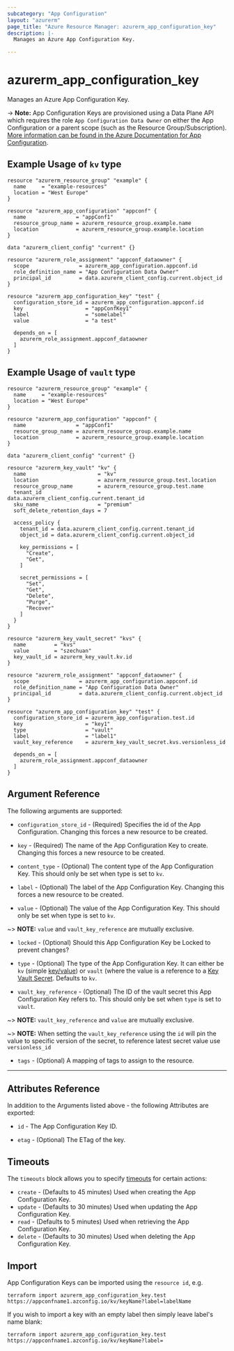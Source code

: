 ```yaml
---
subcategory: "App Configuration"
layout: "azurerm"
page_title: "Azure Resource Manager: azurerm_app_configuration_key"
description: |-
  Manages an Azure App Configuration Key.

---
```


# azurerm_app_configuration_key

Manages an Azure App Configuration Key.

-> **Note:** App Configuration Keys are provisioned using a Data Plane API which requires the role `App Configuration Data Owner` on either the App Configuration or a parent scope (such as the Resource Group/Subscription). [More information can be found in the Azure Documentation for App Configuration](https://docs.microsoft.com/azure/azure-app-configuration/concept-enable-rbac#azure-built-in-roles-for-azure-app-configuration).

## Example Usage of `kv` type

```hcl
resource "azurerm_resource_group" "example" {
  name     = "example-resources"
  location = "West Europe"
}

resource "azurerm_app_configuration" "appconf" {
  name                = "appConf1"
  resource_group_name = azurerm_resource_group.example.name
  location            = azurerm_resource_group.example.location
}

data "azurerm_client_config" "current" {}

resource "azurerm_role_assignment" "appconf_dataowner" {
  scope                = azurerm_app_configuration.appconf.id
  role_definition_name = "App Configuration Data Owner"
  principal_id         = data.azurerm_client_config.current.object_id
}

resource "azurerm_app_configuration_key" "test" {
  configuration_store_id = azurerm_app_configuration.appconf.id
  key                    = "appConfKey1"
  label                  = "somelabel"
  value                  = "a test"

  depends_on = [
    azurerm_role_assignment.appconf_dataowner
  ]
}
```

## Example Usage of `vault` type

```hcl
resource "azurerm_resource_group" "example" {
  name     = "example-resources"
  location = "West Europe"
}

resource "azurerm_app_configuration" "appconf" {
  name                = "appConf1"
  resource_group_name = azurerm_resource_group.example.name
  location            = azurerm_resource_group.example.location
}

data "azurerm_client_config" "current" {}

resource "azurerm_key_vault" "kv" {
  name                       = "kv"
  location                   = azurerm_resource_group.test.location
  resource_group_name        = azurerm_resource_group.test.name
  tenant_id                  = data.azurerm_client_config.current.tenant_id
  sku_name                   = "premium"
  soft_delete_retention_days = 7

  access_policy {
    tenant_id = data.azurerm_client_config.current.tenant_id
    object_id = data.azurerm_client_config.current.object_id

    key_permissions = [
      "Create",
      "Get",
    ]

    secret_permissions = [
      "Set",
      "Get",
      "Delete",
      "Purge",
      "Recover"
    ]
  }
}

resource "azurerm_key_vault_secret" "kvs" {
  name         = "kvs"
  value        = "szechuan"
  key_vault_id = azurerm_key_vault.kv.id
}

resource "azurerm_role_assignment" "appconf_dataowner" {
  scope                = azurerm_app_configuration.appconf.id
  role_definition_name = "App Configuration Data Owner"
  principal_id         = data.azurerm_client_config.current.object_id
}

resource "azurerm_app_configuration_key" "test" {
  configuration_store_id = azurerm_app_configuration.test.id
  key                    = "key1"
  type                   = "vault"
  label                  = "label1"
  vault_key_reference    = azurerm_key_vault_secret.kvs.versionless_id

  depends_on = [
    azurerm_role_assignment.appconf_dataowner
  ]
}
```

## Argument Reference

The following arguments are supported:

* `configuration_store_id` - (Required) Specifies the id of the App Configuration. Changing this forces a new resource to be created.

* `key` - (Required) The name of the App Configuration Key to create. Changing this forces a new resource to be created.

* `content_type` - (Optional) The content type of the App Configuration Key. This should only be set when type is set to `kv`.

* `label` - (Optional) The label of the App Configuration Key. Changing this forces a new resource to be created.

* `value` - (Optional) The value of the App Configuration Key. This should only be set when type is set to `kv`.

~> **NOTE:** `value` and `vault_key_reference` are mutually exclusive.

* `locked` - (Optional) Should this App Configuration Key be Locked to prevent changes?

* `type` - (Optional) The type of the App Configuration Key. It can either be `kv` (simple [key/value](https://docs.microsoft.com/azure/azure-app-configuration/concept-key-value)) or `vault` (where the value is a reference to a [Key Vault Secret](https://azure.microsoft.com/en-gb/services/key-vault/). Defaults to `kv`.

* `vault_key_reference` - (Optional) The ID of the vault secret this App Configuration Key refers to. This should only be set when `type` is set to `vault`.

~> **NOTE:** `vault_key_reference` and `value` are mutually exclusive.

~> **NOTE:** When setting the `vault_key_reference` using the `id` will pin the value to specific version of the secret, to reference latest secret value use `versionless_id`

* `tags` - (Optional) A mapping of tags to assign to the resource.

---

## Attributes Reference

In addition to the Arguments listed above - the following Attributes are exported:

* `id` - The App Configuration Key ID.

* `etag` - (Optional) The ETag of the key.

## Timeouts

The `timeouts` block allows you to specify [timeouts](https://www.terraform.io/language/resources/syntax#operation-timeouts) for certain actions:

* `create` - (Defaults to 45 minutes) Used when creating the App Configuration Key.
* `update` - (Defaults to 30 minutes) Used when updating the App Configuration Key.
* `read` - (Defaults to 5 minutes) Used when retrieving the App Configuration Key.
* `delete` - (Defaults to 30 minutes) Used when deleting the App Configuration Key.

## Import

App Configuration Keys can be imported using the `resource id`, e.g.

```shell
terraform import azurerm_app_configuration_key.test https://appconfname1.azconfig.io/kv/keyName?label=labelName
```

If you wish to import a key with an empty label then simply leave label's name blank:

```shell
terraform import azurerm_app_configuration_key.test https://appconfname1.azconfig.io/kv/keyName?label=
```
